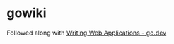 # gowiki

Followed along with [Writing Web Applications - go.dev](https://go.dev/doc/articles/wiki/)
